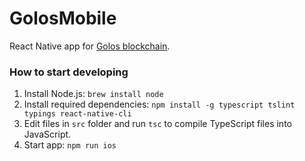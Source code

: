 # GolosMobile

React Native app for [Golos blockchain](https://developers.golos.io/doc).

### How to start developing

1. Install Node.js: `brew install node`
2. Install required dependencies: `npm install -g typescript tslint typings react-native-cli`
3. Edit files in `src` folder and run `tsc` to compile TypeScript files into JavaScript.
4. Start app: `npm run ios`

